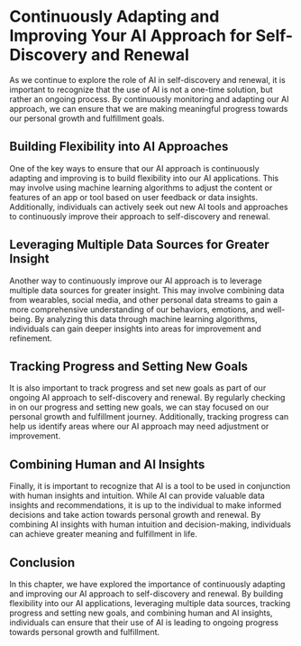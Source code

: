Continuously Adapting and Improving Your AI Approach for Self-Discovery and Renewal
==================================================================================================================================================

As we continue to explore the role of AI in self-discovery and renewal, it is important to recognize that the use of AI is not a one-time solution, but rather an ongoing process. By continuously monitoring and adapting our AI approach, we can ensure that we are making meaningful progress towards our personal growth and fulfillment goals.

Building Flexibility into AI Approaches
---------------------------------------

One of the key ways to ensure that our AI approach is continuously adapting and improving is to build flexibility into our AI applications. This may involve using machine learning algorithms to adjust the content or features of an app or tool based on user feedback or data insights. Additionally, individuals can actively seek out new AI tools and approaches to continuously improve their approach to self-discovery and renewal.

Leveraging Multiple Data Sources for Greater Insight
----------------------------------------------------

Another way to continuously improve our AI approach is to leverage multiple data sources for greater insight. This may involve combining data from wearables, social media, and other personal data streams to gain a more comprehensive understanding of our behaviors, emotions, and well-being. By analyzing this data through machine learning algorithms, individuals can gain deeper insights into areas for improvement and refinement.

Tracking Progress and Setting New Goals
---------------------------------------

It is also important to track progress and set new goals as part of our ongoing AI approach to self-discovery and renewal. By regularly checking in on our progress and setting new goals, we can stay focused on our personal growth and fulfillment journey. Additionally, tracking progress can help us identify areas where our AI approach may need adjustment or improvement.

Combining Human and AI Insights
-------------------------------

Finally, it is important to recognize that AI is a tool to be used in conjunction with human insights and intuition. While AI can provide valuable data insights and recommendations, it is up to the individual to make informed decisions and take action towards personal growth and renewal. By combining AI insights with human intuition and decision-making, individuals can achieve greater meaning and fulfillment in life.

Conclusion
----------

In this chapter, we have explored the importance of continuously adapting and improving our AI approach to self-discovery and renewal. By building flexibility into our AI applications, leveraging multiple data sources, tracking progress and setting new goals, and combining human and AI insights, individuals can ensure that their use of AI is leading to ongoing progress towards personal growth and fulfillment.
